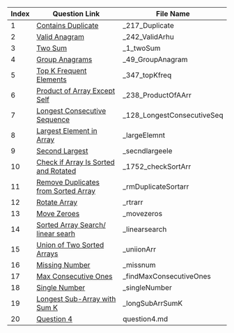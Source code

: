 | Index | Question Link | File Name |
|-------|--------------|-----------|
|   1   | [Contains Duplicate](https://leetcode.com/problems/contains-duplicate/description/) | _217_Duplicate |
|   2   | [Valid Anagram](https://leetcode.com/problems/valid-anagram/description/) | _242_ValidArhu |
|   3   | [Two Sum](https://leetcode.com/problems/two-sum/description/) | _1_twoSum |
|   4   | [Group Anagrams](https://leetcode.com/problems/group-anagrams/description/) | _49_GroupAnagram |
|   5   | [Top K Frequent Elements](https://leetcode.com/problems/top-k-frequent-elements/description/) | _347_topKfreq |
|   6   | [Product of Array Except Self](https://leetcode.com/problems/product-of-array-except-self/description/) | _238_ProductOfAArr |
|   7   | [Longest Consecutive Sequence](https://leetcode.com/problems/longest-consecutive-sequence/description/) | _128_LongestConsecutiveSeq |
|   8   | [Largest Element in Array](https://www.geeksforgeeks.org/problems/largest-element-in-array4009/0) | _largeElemnt |
|   9   | [Second Largest ](https://www.geeksforgeeks.org/problems/second-largest3735/1) | _secndlargeele |
|   10   | [Check if Array Is Sorted and Rotated](https://leetcode.com/problems/check-if-array-is-sorted-and-rotated/description/) | _1752_checkSortArr |
|   11   | [Remove Duplicates from Sorted Array](https://leetcode.com/problems/remove-duplicates-from-sorted-array/description/) | _rmDuplicateSortarr |
|   12   | [Rotate Array](https://leetcode.com/problems/rotate-array/description/) | _rtrarr |
|   13   | [Move Zeroes](https://leetcode.com/problems/move-zeroes/description/) | _movezeros |
|   14   | [Sorted Array Search/ linear searh](https://www.geeksforgeeks.org/problems/who-will-win-1587115621/1) | _linearsearch |
|   15   | [Union of Two Sorted Arrays](https://www.geeksforgeeks.org/problems/union-of-two-sorted-arrays-1587115621/1) | _uniionArr |
|   16   | [Missing Number](https://leetcode.com/problems/missing-number/description/) | _missnum |
|   17   | [Max Consecutive Ones](https://leetcode.com/problems/max-consecutive-ones/description/) | _findMaxConsecutiveOnes |
|   18   | [Single Number](https://leetcode.com/problems/single-number/description/) | _singleNumber |
|   19   | [Longest Sub-Array with Sum K](https://www.geeksforgeeks.org/problems/longest-sub-array-with-sum-k0809/1) | _longSubArrSumK |
|   20   | [Question 4](https://www.example.com/question4) | question4.md |